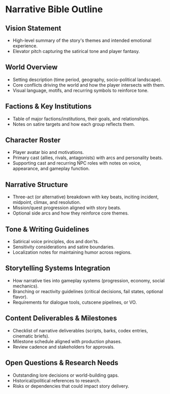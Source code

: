 # Narrative Bible Outline

## Vision Statement
- High-level summary of the story's themes and intended emotional experience.
- Elevator pitch capturing the satirical tone and player fantasy.

## World Overview
- Setting description (time period, geography, socio-political landscape).
- Core conflicts driving the world and how the player intersects with them.
- Visual language, motifs, and recurring symbols to reinforce tone.

## Factions & Key Institutions
- Table of major factions/institutions, their goals, and relationships.
- Notes on satire targets and how each group reflects them.

## Character Roster
- Player avatar bio and motivations.
- Primary cast (allies, rivals, antagonists) with arcs and personality beats.
- Supporting cast and recurring NPC roles with notes on voice, appearance, and gameplay function.

## Narrative Structure
- Three-act (or alternative) breakdown with key beats, inciting incident, midpoint, climax, and resolution.
- Mission/quest progression aligned with story beats.
- Optional side arcs and how they reinforce core themes.

## Tone & Writing Guidelines
- Satirical voice principles, dos and don'ts.
- Sensitivity considerations and satire boundaries.
- Localization notes for maintaining humor across regions.

## Storytelling Systems Integration
- How narrative ties into gameplay systems (progression, economy, social mechanics).
- Branching or reactivity guidelines (critical decisions, fail states, optional flavor).
- Requirements for dialogue tools, cutscene pipelines, or VO.

## Content Deliverables & Milestones
- Checklist of narrative deliverables (scripts, barks, codex entries, cinematic briefs).
- Milestone schedule aligned with production phases.
- Review cadence and stakeholders for approvals.

## Open Questions & Research Needs
- Outstanding lore decisions or world-building gaps.
- Historical/political references to research.
- Risks or dependencies that could impact story delivery.
